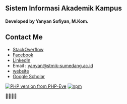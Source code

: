 ## Sistem Informasi Akademik Kampus

#### Developed by Yanyan Sofiyan, M.Kom.

## Contact Me

- [StackOverflow](#)
- [Facebook](#)
- [LinkedIn](https://www.linkedin.com/in/yanyan-sofiyan-58a783167/)
- Email : yanyan@stmik-sumedang.ac.id
- [website](https://yanyan-sofiyan.com)
- [Google Scholar](https://scholar.google.com/citations?user=1Th3oxkAAAAJ&hl=en&oi=ao)


[![PHP version from PHP-Eye](https://img.shields.io/php-eye/symfony/symfony.svg?style=for-the-badge)](https://github.com/yysofiyan/SIAKAD-KAMPUS) [![npm](https://img.shields.io/npm/l/express.svg?style=for-the-badge)](https://github.com/yysofiyan/SIAKAD-KAMPUS)

:1st_place_medal::1st_place_medal::1st_place_medal::1st_place_medal:


